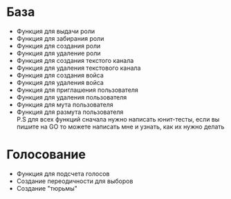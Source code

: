 # База
- Функция для выдачи роли
- Функция для забирания роли
- Функция для создания роли
- Функция для удаление роли
- Функция для создания текстого канала
- Функция для удаления текстового канала
- Функция для создания войса
- Функция для удаления войса
- Функция для приглашения пользователя
- Функция для удаления пользователя
- Функция для мута пользователя
- Функция для размута пользователя
  <br>P.S для всех функций сначала нужно написать юнит-тесты, если вы пишите на GO то можете написать мне и узнать, как их нужно делать
# Голосование
- Функция для подсчета голосов
- Создание переодичности для выборов
- Создание "тюрьмы"
